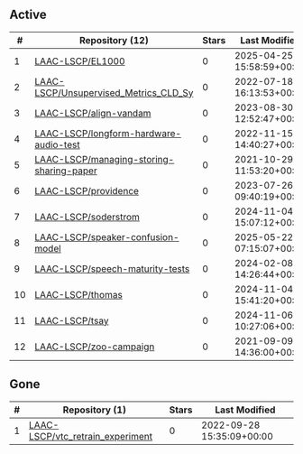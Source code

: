 ## Active
| # | Repository (12) | Stars | Last Modified |
| --- | --- | --- | --- |
| 1 | [LAAC-LSCP/EL1000](https://gin.g-node.org/LAAC-LSCP/EL1000) | 0 | 2025-04-25 15:58:59+00:00 |
| 2 | [LAAC-LSCP/Unsupervised_Metrics_CLD_Sy](https://gin.g-node.org/LAAC-LSCP/Unsupervised_Metrics_CLD_Sy) | 0 | 2022-07-18 16:13:53+00:00 |
| 3 | [LAAC-LSCP/align-vandam](https://gin.g-node.org/LAAC-LSCP/align-vandam) | 0 | 2023-08-30 12:52:47+00:00 |
| 4 | [LAAC-LSCP/longform-hardware-audio-test](https://gin.g-node.org/LAAC-LSCP/longform-hardware-audio-test) | 0 | 2022-11-15 14:40:27+00:00 |
| 5 | [LAAC-LSCP/managing-storing-sharing-paper](https://gin.g-node.org/LAAC-LSCP/managing-storing-sharing-paper) | 0 | 2021-10-29 11:53:20+00:00 |
| 6 | [LAAC-LSCP/providence](https://gin.g-node.org/LAAC-LSCP/providence) | 0 | 2023-07-26 09:40:19+00:00 |
| 7 | [LAAC-LSCP/soderstrom](https://gin.g-node.org/LAAC-LSCP/soderstrom) | 0 | 2024-11-04 15:07:12+00:00 |
| 8 | [LAAC-LSCP/speaker-confusion-model](https://gin.g-node.org/LAAC-LSCP/speaker-confusion-model) | 0 | 2025-05-22 07:15:07+00:00 |
| 9 | [LAAC-LSCP/speech-maturity-tests](https://gin.g-node.org/LAAC-LSCP/speech-maturity-tests) | 0 | 2024-02-08 14:26:44+00:00 |
| 10 | [LAAC-LSCP/thomas](https://gin.g-node.org/LAAC-LSCP/thomas) | 0 | 2024-11-04 15:41:20+00:00 |
| 11 | [LAAC-LSCP/tsay](https://gin.g-node.org/LAAC-LSCP/tsay) | 0 | 2024-11-06 10:27:06+00:00 |
| 12 | [LAAC-LSCP/zoo-campaign](https://gin.g-node.org/LAAC-LSCP/zoo-campaign) | 0 | 2021-09-09 14:36:00+00:00 |

## Gone
| # | Repository (1) | Stars | Last Modified |
| --- | --- | --- | --- |
| 1 | [LAAC-LSCP/vtc_retrain_experiment](https://gin.g-node.org/LAAC-LSCP/vtc_retrain_experiment) | 0 | 2022-09-28 15:35:09+00:00 |
